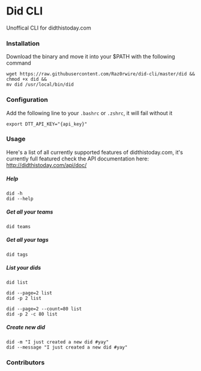 # Did CLI
Unoffical CLI for didthistoday.com

### Installation
Download the binary and move it into your $PATH with the following command

	wget https://raw.githubusercontent.com/Raz0rwire/did-cli/master/did &&
	chmod +x did &&
	mv did /usr/local/bin/did



### Configuration
Add the following line to your `.bashrc` or `.zshrc`, it will fail without it

	export DTT_API_KEY="{api_key}"

### Usage
Here's a list of all currently supported features of didthistoday.com, it's currently full featured check the API documentation here: http://didthistoday.com/api/doc/

##### Help
    did -h
    did --help

##### Get all your teams
    did teams

##### Get all your tags
    did tags
    
    
##### List your dids
    did list
    
    did --page=2 list
    did -p 2 list
    
    did --page=2 --count=80 list
    did -p 2 -c 80 list    
    
##### Create new did
    did -m "I just created a new did #yay"
    did --message "I just created a new did #yay"
    

### Contributors
    
    